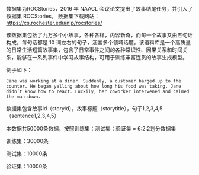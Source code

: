 数据集为ROCStories，2016 年 NAACL 会议论文提出了故事结尾任务，并引入了数据集 ROCStories。
数据集下载网站：https://cs.rochester.edu/nlp/rocstories/

该数据集包括了九万多个小故事，各种各样，内容新奇，而每一个故事又由五句话构成，每句话都是 10 词左右的句子，涵盖多个领域话题。该语料库是一个高质量的日常生活短篇故事集，包含了日常事件之间的各种常识性、因果关系和时间关系，能够在一系列事件中学习故事结构，可用于训练丰富连贯的故事生成模型。

例子如下：

```
Jane was working at a diner. Suddenly, a customer barged up to the counter. He began yelling about how long his food was taking. Jane didn’t know how to react. Luckily, her coworker intervened and calmed the man down.
```



数据集包含故事id（storyid），故事标题（storytitle），句子1,2,3,4,5（sentence1,2,3,4,5）

本数据共50000条数据，按照训练集：测试集：验证集 = 6:2:2划分数据集

训练集：30000条

测试集：10000条

验证集：10000条